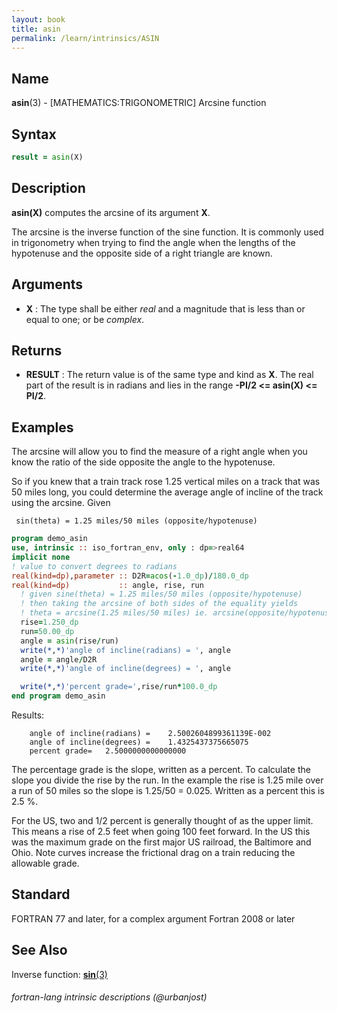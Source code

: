 ```yaml
---
layout: book
title: asin
permalink: /learn/intrinsics/ASIN
---
```

## __Name__

__asin__(3) - \[MATHEMATICS:TRIGONOMETRIC\] Arcsine function

## __Syntax__

```fortran
result = asin(X)
```

## __Description__

__asin(X)__ computes the arcsine of its argument __X__.

The arcsine is the inverse function of the sine function. It is commonly
used in trigonometry when trying to find the angle when the lengths of
the hypotenuse and the opposite side of a right triangle are known.

## __Arguments__

  - __X__
    : The type shall be either _real_ and a magnitude that is less than or
    equal to one; or be _complex_.

## __Returns__

  - __RESULT__
    : The return value is of the same type and kind as __X__. The real part of
    the result is in radians and lies in the range __-PI/2 \<=
    asin(X) \<= PI/2__.

## __Examples__

The arcsine will allow you to find the measure of a right angle when you
know the ratio of the side opposite the angle to the hypotenuse.

So if you knew that a train track rose 1.25 vertical miles on a track
that was 50 miles long, you could determine the average angle of incline
of the track using the arcsine. Given

     sin(theta) = 1.25 miles/50 miles (opposite/hypotenuse)

```fortran
program demo_asin
use, intrinsic :: iso_fortran_env, only : dp=>real64
implicit none
! value to convert degrees to radians
real(kind=dp),parameter :: D2R=acos(-1.0_dp)/180.0_dp
real(kind=dp)           :: angle, rise, run
  ! given sine(theta) = 1.25 miles/50 miles (opposite/hypotenuse)
  ! then taking the arcsine of both sides of the equality yields
  ! theta = arcsine(1.25 miles/50 miles) ie. arcsine(opposite/hypotenuse)
  rise=1.250_dp
  run=50.00_dp
  angle = asin(rise/run)
  write(*,*)'angle of incline(radians) = ', angle
  angle = angle/D2R
  write(*,*)'angle of incline(degrees) = ', angle

  write(*,*)'percent grade=',rise/run*100.0_dp
end program demo_asin
```

Results:
```
    angle of incline(radians) =    2.5002604899361139E-002
    angle of incline(degrees) =    1.4325437375665075
    percent grade=   2.5000000000000000
```
The percentage grade is the slope, written as a percent. To calculate
the slope you divide the rise by the run. In the example the rise is
1.25 mile over a run of 50 miles so the slope is 1.25/50 = 0.025.
Written as a percent this is 2.5 %.

For the US, two and 1/2 percent is generally thought of as the upper
limit. This means a rise of 2.5 feet when going 100 feet forward. In
the US this was the maximum grade on the first major US railroad, the
Baltimore and Ohio. Note curves increase the frictional drag on a
train reducing the allowable grade.

## __Standard__

FORTRAN 77 and later, for a complex argument Fortran 2008 or later

## __See Also__

Inverse function: [__sin__(3)](SIN)

###### fortran-lang intrinsic descriptions (@urbanjost)
